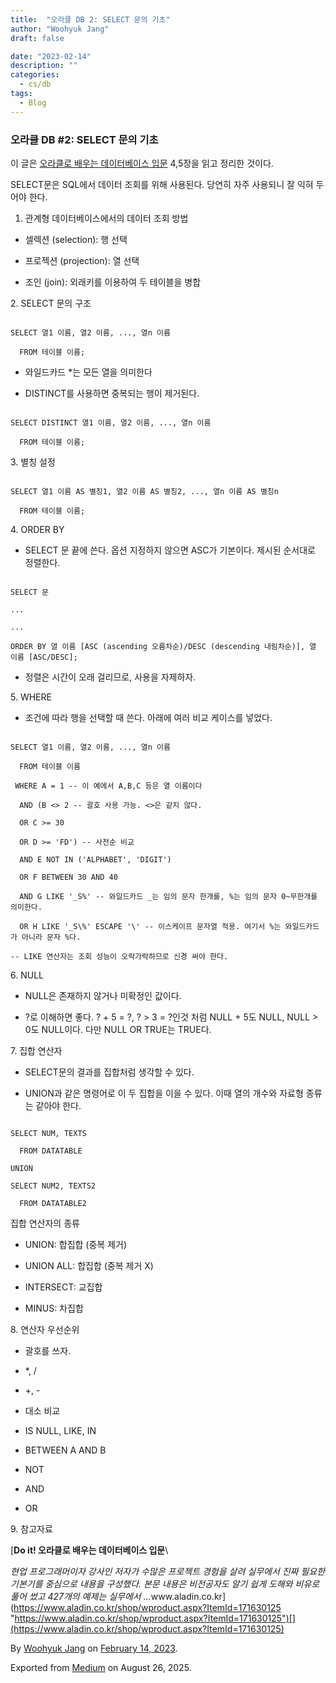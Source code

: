 ```yaml
---
title:  "오라클 DB 2: SELECT 문의 기초"
author: "Woohyuk Jang"
draft: false

date: "2023-02-14"
description: ""
categories:
  - cs/db
tags:
  - Blog
---
```

### 오라클 DB #2: SELECT 문의 기초



이 글은 [오라클로 배우는 데이터베이스 입문](https://www.aladin.co.kr/shop/wproduct.aspx?ItemId=171630125) 4,5장을 읽고 정리한 것이다.



SELECT문은 SQL에서 데이터 조회를 위해 사용된다. 당연히 자주 사용되니 잘 익혀 두어야 한다.



1. 관계형 데이터베이스에서의 데이터 조회 방법



* 셀렉션 (selection): 행 선택

* 프로젝션 (projection): 열 선택

* 조인 (join): 외래키를 이용하여 두 테이블을 병합



2\. SELECT 문의 구조



```

SELECT 열1 이름, 열2 이름, ..., 열n 이름

  FROM 테이블 이름;

```



* 와일드카드 \*는 모든 열을 의미한다

* DISTINCT를 사용하면 중복되는 행이 제거된다.



```

SELECT DISTINCT 열1 이름, 열2 이름, ..., 열n 이름

  FROM 테이블 이름;

```



3\. 별칭 설정



```

SELECT 열1 이름 AS 별칭1, 열2 이름 AS 별칭2, ..., 열n 이름 AS 별칭n

  FROM 테이블 이름;

```



4\. ORDER BY



* SELECT 문 끝에 쓴다. 옵션 지정하지 않으면 ASC가 기본이다. 제시된 순서대로 정렬한다.



```

SELECT 문

...

...

ORDER BY 열 이름 [ASC (ascending 오름차순)/DESC (descending 내림차순)], 열 이름 [ASC/DESC];

```



* 정렬은 시간이 오래 걸리므로, 사용을 자제하자.



5\. WHERE



* 조건에 따라 행을 선택할 때 쓴다. 아래에 여러 비교 케이스를 넣었다.



```

SELECT 열1 이름, 열2 이름, ..., 열n 이름

  FROM 테이블 이름

 WHERE A = 1 -- 이 예에서 A,B,C 등은 열 이름이다

  AND (B <> 2 -- 괄호 사용 가능. <>은 같지 않다.

  OR C >= 30

  OR D >= 'FD') -- 사전순 비교

  AND E NOT IN ('ALPHABET', 'DIGIT')

  OR F BETWEEN 30 AND 40

  AND G LIKE '_S%' -- 와일드카드 _는 임의 문자 한개를, %는 임의 문자 0~무한개를 의미한다.

  OR H LIKE '_S\%' ESCAPE '\' -- 이스케이프 문자열 적용. 여기서 %는 와일드카드가 아니라 문자 %다.

-- LIKE 연산자는 조회 성능이 오락가락하므로 신경 써야 한다.

```



6\. NULL



* NULL은 존재하지 않거나 미확정인 값이다.

* ?로 이해하면 좋다. ? + 5 = ?, ? > 3 = ?인것 처럼 NULL + 5도 NULL, NULL > 0도 NULL이다. 다만 NULL OR TRUE는 TRUE다.



7\. 집합 연산자



* SELECT문의 결과를 집합처럼 생각할 수 있다.

* UNION과 같은 명령어로 이 두 집합을 이을 수 있다. 이때 열의 개수와 자료형 종류는 같아야 한다.



```

SELECT NUM, TEXTS

  FROM DATATABLE

UNION

SELECT NUM2, TEXTS2

  FROM DATATABLE2

```



집합 연산자의 종류



* UNION: 합집합 (중복 제거)

* UNION ALL: 합집합 (중복 제거 X)

* INTERSECT: 교집합

* MINUS: 차집합



8\. 연산자 우선순위



* 괄호를 쓰자.

* \*, /

* +, -

* 대소 비교

* IS NULL, LIKE, IN

* BETWEEN A AND B

* NOT

* AND

* OR



9\. 참고자료



[**Do it! 오라클로 배우는 데이터베이스 입문**\

*현업 프로그래머이자 강사인 저자가 수많은 프로젝트 경험을 살려 실무에서 진짜 필요한 기본기를 중심으로 내용을 구성했다. 본문 내용은 비전공자도 알기 쉽게 도해와 비유로 풀어 썼고 427개의 예제는 실무에서 ...*&#x77;ww.aladin.co.kr](https://www.aladin.co.kr/shop/wproduct.aspx?ItemId=171630125 "https://www.aladin.co.kr/shop/wproduct.aspx?ItemId=171630125")[](https://www.aladin.co.kr/shop/wproduct.aspx?ItemId=171630125)



By [Woohyuk Jang](https://medium.com/@morrranii) on [February 14, 2023](https://medium.com/p/7b77bf916c6e).

Exported from [Medium](https://medium.com) on August 26, 2025.
